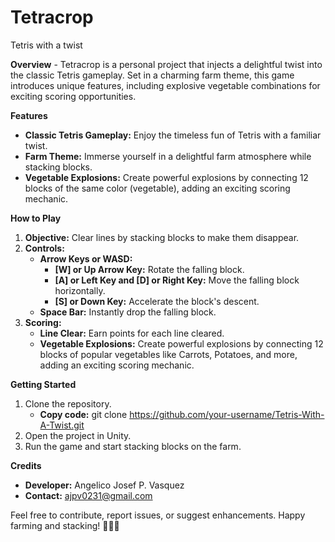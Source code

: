 # Tetracrop
Tetris with a twist

**Overview**
	- Tetracrop is a personal project that injects a delightful twist into the classic Tetris gameplay. Set in a charming farm theme, this game introduces unique features, including explosive vegetable combinations for exciting scoring opportunities.

**Features**
- **Classic Tetris Gameplay:** Enjoy the timeless fun of Tetris with a familiar twist.
- **Farm Theme:** Immerse yourself in a delightful farm atmosphere while stacking blocks.
- **Vegetable Explosions:** Create powerful explosions by connecting 12 blocks of the same color (vegetable), adding an exciting scoring mechanic.

**How to Play**
1. **Objective:** Clear lines by stacking blocks to make them disappear.
2. **Controls:**
	- **Arrow Keys or WASD:**
		- **[W] or Up Arrow Key:** Rotate the falling block.
		- **[A] or Left Key and [D] or Right Key:** Move the falling block horizontally.
		- **[S] or Down Key:** Accelerate the block's descent.
	- **Space Bar:** Instantly drop the falling block.	
3. **Scoring:**
	- **Line Clear:** Earn points for each line cleared.
	- **Vegetable Explosions:** Create powerful explosions by connecting 12 blocks of popular vegetables like Carrots, Potatoes, and more, adding an exciting scoring mechanic.

**Getting Started**

1. Clone the repository.
	- **Copy code:** git clone https://github.com/your-username/Tetris-With-A-Twist.git
2. Open the project in Unity.
3. Run the game and start stacking blocks on the farm.

**Credits**
- **Developer:** Angelico Josef P. Vasquez
- **Contact:** ajpv0231@gmail.com

Feel free to contribute, report issues, or suggest enhancements. Happy farming and stacking! 🌾🥕🥔